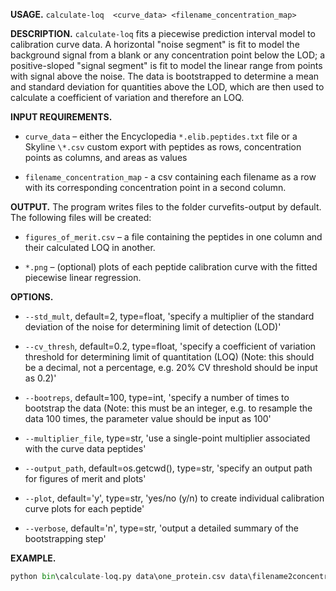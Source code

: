 **USAGE.**
`calculate-loq  <curve_data> <filename_concentration_map>`


**DESCRIPTION.**
`calculate-loq` fits a piecewise prediction interval model to calibration
curve data. A horizontal "noise segment" is fit to model the background
signal from a blank or any concentration point below the LOD;
a positive-sloped "signal segment" is fit to model the linear range
from points with signal above the noise. The data is bootstrapped to
determine a mean and standard deviation for quantities above the LOD,
which are then used to calculate a coefficient of variation and
therefore an LOQ.


**INPUT REQUIREMENTS.**
- `curve_data` – either the Encyclopedia `*.elib.peptides.txt` file or a
Skyline `\*.csv` custom export with peptides as rows, concentration
points as columns, and areas as values

- `filename_concentration_map` - a csv containing each filename as a row
with its corresponding concentration point in a second column.


**OUTPUT.**
The program writes files to the folder curvefits-output by default.
The following files will be created:

- `figures_of_merit.csv` – a file containing the peptides in one column
and their calculated LOQ in another.

- `*.png` – (optional) plots of each peptide calibration curve with the
fitted piecewise linear regression.

**OPTIONS.**
- `--std_mult`, default=2, type=float,
'specify a multiplier of the standard deviation of the noise for
determining limit of detection (LOD)'

- `--cv_thresh`, default=0.2, type=float,
'specify a coefficient of variation threshold for determining limit of
quantitation (LOQ) (Note: this should be a decimal, not a percentage,
e.g. 20% CV threshold should be input as 0.2)'

- `--bootreps`, default=100, type=int,
'specify a number of times to bootstrap the data (Note: this must be an
integer, e.g. to resample the data 100 times, the parameter value
should be input as 100'

- `--multiplier_file`, type=str,
'use a single-point multiplier associated with the curve data peptides'

- `--output_path`, default=os.getcwd(), type=str,
'specify an output path for figures of merit and plots'

- `--plot`, default='y', type=str,
'yes/no (y/n) to create individual calibration curve plots for each
peptide'

- `--verbose`, default='n', type=str,
'output a detailed summary of the bootstrapping step'


**EXAMPLE.**
```python
python bin\calculate-loq.py data\one_protein.csv data\filename2concentration.csv --multiplier_file data\multiplier_file.csv
```
